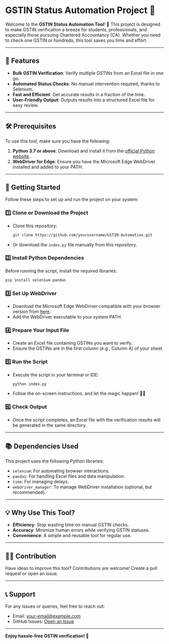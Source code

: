 # GSTIN Status Automation Project 🚀

Welcome to the **GSTIN Status Automation Tool**! 🎉 This project is designed to make GSTIN verification a breeze for students, professionals, and especially those pursuing Chartered Accountancy (CA). Whether you need to check one GSTIN or hundreds, this tool saves you time and effort. 

---

## 🌟 Features
- **Bulk GSTIN Verification**: Verify multiple GSTINs from an Excel file in one go.
- **Automated Status Checks**: No manual intervention required, thanks to Selenium.
- **Fast and Efficient**: Get accurate results in a fraction of the time.
- **User-Friendly Output**: Outputs results into a structured Excel file for easy review.

---

## 🛠️ Prerequisites
To use this tool, make sure you have the following:

1. **Python 3.7 or above**: Download and install it from the [official Python website](https://www.python.org/downloads/).
2. **WebDriver for Edge**: Ensure you have the Microsoft Edge WebDriver installed and added to your PATH.

---

## 🚀 Getting Started
Follow these steps to set up and run the project on your system:

### 1️⃣ Clone or Download the Project
- Clone this repository:
  ```bash
  git clone https://github.com/yourusername/GSTIN-Automation.git
  ```
- Or download the `index.py` file manually from this repository.

### 2️⃣ Install Python Dependencies
Before running the script, install the required libraries:
```bash
pip install selenium pandas
```

### 3️⃣ Set Up WebDriver
- Download the Microsoft Edge WebDriver compatible with your browser version from [here](https://developer.microsoft.com/en-us/microsoft-edge/tools/webdriver/).
- Add the WebDriver executable to your system PATH.

### 4️⃣ Prepare Your Input File
- Create an Excel file containing GSTINs you want to verify. 
- Ensure the GSTINs are in the first column (e.g., Column A) of your sheet.

### 5️⃣ Run the Script
- Execute the script in your terminal or IDE:
  ```bash
  python index.py
  ```
- Follow the on-screen instructions, and let the magic happen! 🎩✨

### 6️⃣ Check Output
- Once the script completes, an Excel file with the verification results will be generated in the same directory.

---

## 📚 Dependencies Used
This project uses the following Python libraries:
- `selenium`: For automating browser interactions.
- `pandas`: For handling Excel files and data manipulation.
- `time`: For managing delays.
- `webdriver_manager`: To manage WebDriver installation (optional, but recommended).

---

## 💡 Why Use This Tool?
- **Efficiency**: Stop wasting time on manual GSTIN checks.
- **Accuracy**: Minimize human errors while verifying GSTIN statuses.
- **Convenience**: A simple and reusable tool for regular use.

---

## 👨‍💻 Contribution
Have ideas to improve this tool? Contributions are welcome! Create a pull request or open an issue.

---

## 📞 Support
For any issues or queries, feel free to reach out:
- Email: [your-email@example.com](mailto:your-email@example.com)
- GitHub Issues: [Open an Issue](https://github.com/yourusername/GSTIN-Automation/issues)

---

**Enjoy hassle-free GSTIN verification! 🎉**

